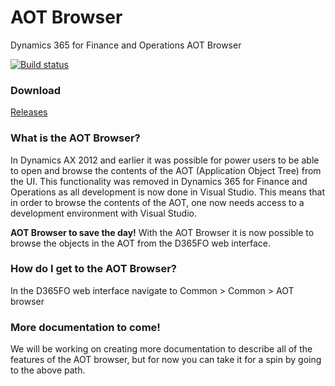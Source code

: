 # AOT Browser
Dynamics 365 for Finance and Operations AOT Browser

[![Build status](https://dev.azure.com/ArbelaIP/Arbela%20Accelerators/_apis/build/status/Unified%20Operations%20platform%20-%20Build%20AOT%20Browser)](https://dev.azure.com/ArbelaIP/Arbela%20Accelerators/_build/latest?definitionId=6)

### Download
[Releases](https://github.com/arbelatech/aotbrowser/releases)

### What is the AOT Browser?
In Dynamics AX 2012 and earlier it was possible for power users to be able to open and browse the contents of the AOT
(Application Object Tree) from the UI. This functionality was removed in Dynamics 365 for Finance and Operations as all
development is now done in Visual Studio. This means that in order to browse the contents of the AOT, one now needs access
to a development environment with Visual Studio.

**AOT Browser to save the day!** With the AOT Browser it is now possible to browse the objects in the AOT from the D365FO web interface.

### How do I get to the AOT Browser?
In the D365FO web interface navigate to Common > Common > AOT browser

### More documentation to come!
We will be working on creating more documentation to describe all of the features of the AOT browser, but for now you can take it for a spin by going to the above path.
